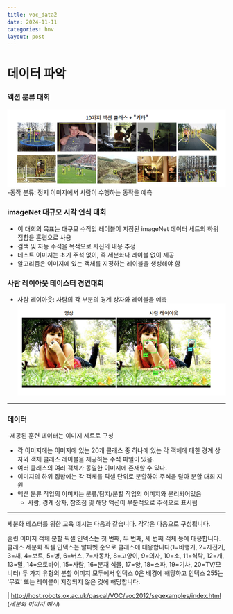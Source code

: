 ```yaml
---
title: voc_data2
date: 2024-11-11
categories: hnv
layout: post
---
```

# 데이터 파악

### 액션 분류 대회
![alt text](image-1.png)  
-동작 분류: 정지 이미지에서 사람이 수행하는 동작을 예측  

### imageNet 대규모 시각 인식 대회
- 이 대회의 목표는 대구모 수작업 레이블이 지정된 imageNet 데이터 세트의 하위 집합을 훈련으로 사용
- 검색 및 자동 주석을 목적으로 사진의 내용 추정
- 테스트 이미지는 초기 주석 없이, 즉 세분화나 레이블 없이 제공 
- 알고리즘은 이미지에 있는 객체를 지정하는 레이블을 생성해야 함

### 사람 레이아웃 테이스터 경연대회
- 사람 레이아웃: 사람의 각 부분의 경계 상자와 레이블을 예측
![alt text](image-2.png) 

<hr>

### 데이터 
-제공된 훈련 데이터는 이미지 세트로 구성
- 각 이미지에는 이미지에 있는 20개 클래스 중 하나에 있는 각 객체에 대한 경계 상자와 객체 클래스 레이블을 제공하는 주석 파일이 있음.  
- 여러 클래스의 여러 객체가 동일한 이미지에 존재할 수 있다.
- 이미지의 하위 집합에는 각 객체를 픽셀 단위로 분할하여 주석을 달아 분할 대회 지원
- 액션 분류 작업의 이미지는 분류/탐지/분할 작업의 이미지와 분리되어있음
    - 사람, 경계 상자, 참조점 및 해당 액션이 부분적으로 주석으로 표시됨

<hr>

세분화 테스터를 위한 교육 예시는 다음과 같습니다. 각각은 다음으로 구성됩니다.

훈련 이미지
객체 분할
픽셀 인덱스는 첫 번째, 두 번째, 세 번째 객체 등에 대응합니다.
클래스 세분화
픽셀 인덱스는 알파벳 순으로 클래스에 대응합니다(1=비행기, 2=자전거, 3=새, 4=보트, 5=병, 6=버스, 7=자동차, 8=고양이, 9=의자, 10=소, 11=식탁, 12=개, 13=말, 14=오토바이, 15=사람, 16=분재 식물, 17=양, 18=소파, 19=기차, 20=TV/모니터)
두 가지 유형의 분할 이미지 모두에서 인덱스 0은 배경에 해당하고 인덱스 255는 '무효' 또는 레이블이 지정되지 않은 것에 해당합니다.


| http://host.robots.ox.ac.uk/pascal/VOC/voc2012/segexamples/index.html
(*세분화 이미지 예시*)  

